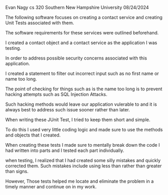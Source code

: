 Evan Nagy
cs 320
Southern New Hampshire University
08/24/2024

The following software focuses on creating a contact service and creating Unit Tests associated with them.

The software requirements for these services were outlined beforehand.

I created a contact object and a contact service as the application I was testing.

In order to address possible security concerns associated with this application. 

I created a statement to filter out incorrect input such as no first name or name too long.

The point of checking for things such as is the name too long is to prevent hacking attempts such as SQL Injection Attacks.

Such hacking methods would leave our application vulerable to and it is always best to address such issue sooner rather than later.


When writing these JUnit Test, I tried to keep them short and simple. 

To do this I used very little coding logic and made sure to use the methods and objects that I created.

When creating these tests I made sure to mentally break down the code I had written into parts and I tested each part individually.

when testing, I realized that I had created some silly mistakes and quickly corrected them. Such mistakes include using less than rather than greater than signs.

However, Those tests helped me locate and eliminate the problem in a timely manner and continue on in my work.
